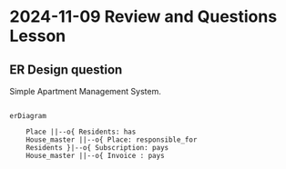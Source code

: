 # 2024-11-09 Review and Questions Lesson


## ER Design question

Simple Apartment Management System.

```mermaid

erDiagram

    Place ||--o{ Residents: has
    House_master ||--o{ Place: responsible_for
    Residents }|--o{ Subscription: pays
    House_master ||--o{ Invoice : pays


```


